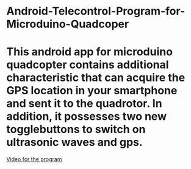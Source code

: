 # Android-Telecontrol-Program-for-Microduino-Quadcoper
# This android app for microduino quadcopter contains additional characteristic that can acquire the GPS location in your smartphone and sent it to the quadrotor. In addition, it possesses two new togglebuttons to switch on ultrasonic waves and gps. 
[Video for the program](http://v.youku.com/v_show/id_XMTczNzkzMjcwOA==.html?spm=a2hzp.8244740.0.0)
